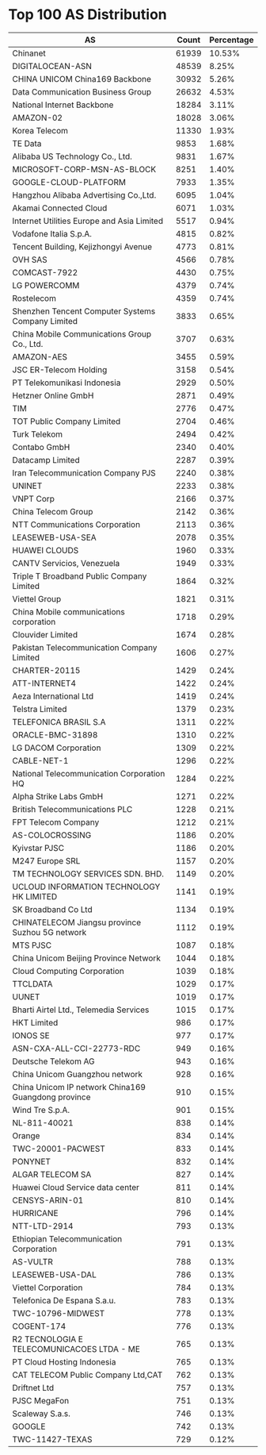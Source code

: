 # Top 100 AS Distribution
| AS | Count | Percentage |
|----|----|----|
| Chinanet | 61939 | 10.53% |
| DIGITALOCEAN-ASN | 48539 | 8.25% |
| CHINA UNICOM China169 Backbone | 30932 | 5.26% |
| Data Communication Business Group | 26632 | 4.53% |
| National Internet Backbone | 18284 | 3.11% |
| AMAZON-02 | 18028 | 3.06% |
| Korea Telecom | 11330 | 1.93% |
| TE Data | 9853 | 1.68% |
| Alibaba US Technology Co., Ltd. | 9831 | 1.67% |
| MICROSOFT-CORP-MSN-AS-BLOCK | 8251 | 1.40% |
| GOOGLE-CLOUD-PLATFORM | 7933 | 1.35% |
| Hangzhou Alibaba Advertising Co.,Ltd. | 6095 | 1.04% |
| Akamai Connected Cloud | 6071 | 1.03% |
| Internet Utilities Europe and Asia Limited | 5517 | 0.94% |
| Vodafone Italia S.p.A. | 4815 | 0.82% |
| Tencent Building, Kejizhongyi Avenue | 4773 | 0.81% |
| OVH SAS | 4566 | 0.78% |
| COMCAST-7922 | 4430 | 0.75% |
| LG POWERCOMM | 4379 | 0.74% |
| Rostelecom | 4359 | 0.74% |
| Shenzhen Tencent Computer Systems Company Limited | 3833 | 0.65% |
| China Mobile Communications Group Co., Ltd. | 3707 | 0.63% |
| AMAZON-AES | 3455 | 0.59% |
| JSC ER-Telecom Holding | 3158 | 0.54% |
| PT Telekomunikasi Indonesia | 2929 | 0.50% |
| Hetzner Online GmbH | 2871 | 0.49% |
| TIM | 2776 | 0.47% |
| TOT Public Company Limited | 2704 | 0.46% |
| Turk Telekom | 2494 | 0.42% |
| Contabo GmbH | 2340 | 0.40% |
| Datacamp Limited | 2287 | 0.39% |
| Iran Telecommunication Company PJS | 2240 | 0.38% |
| UNINET | 2233 | 0.38% |
| VNPT Corp | 2166 | 0.37% |
| China Telecom Group | 2142 | 0.36% |
| NTT Communications Corporation | 2113 | 0.36% |
| LEASEWEB-USA-SEA | 2078 | 0.35% |
| HUAWEI CLOUDS | 1960 | 0.33% |
| CANTV Servicios, Venezuela | 1949 | 0.33% |
| Triple T Broadband Public Company Limited | 1864 | 0.32% |
| Viettel Group | 1821 | 0.31% |
| China Mobile communications corporation | 1718 | 0.29% |
| Clouvider Limited | 1674 | 0.28% |
| Pakistan Telecommunication Company Limited | 1606 | 0.27% |
| CHARTER-20115 | 1429 | 0.24% |
| ATT-INTERNET4 | 1422 | 0.24% |
| Aeza International Ltd | 1419 | 0.24% |
| Telstra Limited | 1379 | 0.23% |
| TELEFONICA BRASIL S.A | 1311 | 0.22% |
| ORACLE-BMC-31898 | 1310 | 0.22% |
| LG DACOM Corporation | 1309 | 0.22% |
| CABLE-NET-1 | 1296 | 0.22% |
| National Telecommunication Corporation HQ | 1284 | 0.22% |
| Alpha Strike Labs GmbH | 1271 | 0.22% |
| British Telecommunications PLC | 1228 | 0.21% |
| FPT Telecom Company | 1212 | 0.21% |
| AS-COLOCROSSING | 1186 | 0.20% |
| Kyivstar PJSC | 1186 | 0.20% |
| M247 Europe SRL | 1157 | 0.20% |
| TM TECHNOLOGY SERVICES SDN. BHD. | 1149 | 0.20% |
| UCLOUD INFORMATION TECHNOLOGY HK LIMITED | 1141 | 0.19% |
| SK Broadband Co Ltd | 1134 | 0.19% |
| CHINATELECOM Jiangsu province Suzhou 5G network | 1112 | 0.19% |
| MTS PJSC | 1087 | 0.18% |
| China Unicom Beijing Province Network | 1044 | 0.18% |
| Cloud Computing Corporation | 1039 | 0.18% |
| TTCLDATA | 1029 | 0.17% |
| UUNET | 1019 | 0.17% |
| Bharti Airtel Ltd., Telemedia Services | 1015 | 0.17% |
| HKT Limited | 986 | 0.17% |
| IONOS SE | 977 | 0.17% |
| ASN-CXA-ALL-CCI-22773-RDC | 949 | 0.16% |
| Deutsche Telekom AG | 943 | 0.16% |
| China Unicom Guangzhou network | 928 | 0.16% |
| China Unicom IP network China169 Guangdong province | 910 | 0.15% |
| Wind Tre S.p.A. | 901 | 0.15% |
| NL-811-40021 | 838 | 0.14% |
| Orange | 834 | 0.14% |
| TWC-20001-PACWEST | 833 | 0.14% |
| PONYNET | 832 | 0.14% |
| ALGAR TELECOM SA | 827 | 0.14% |
| Huawei Cloud Service data center | 811 | 0.14% |
| CENSYS-ARIN-01 | 810 | 0.14% |
| HURRICANE | 796 | 0.14% |
| NTT-LTD-2914 | 793 | 0.13% |
| Ethiopian Telecommunication Corporation | 791 | 0.13% |
| AS-VULTR | 788 | 0.13% |
| LEASEWEB-USA-DAL | 786 | 0.13% |
| Viettel Corporation | 784 | 0.13% |
| Telefonica De Espana S.a.u. | 783 | 0.13% |
| TWC-10796-MIDWEST | 778 | 0.13% |
| COGENT-174 | 776 | 0.13% |
| R2 TECNOLOGIA E TELECOMUNICACOES LTDA - ME | 765 | 0.13% |
| PT Cloud Hosting Indonesia | 765 | 0.13% |
| CAT TELECOM Public Company Ltd,CAT | 762 | 0.13% |
| Driftnet Ltd | 757 | 0.13% |
| PJSC MegaFon | 751 | 0.13% |
| Scaleway S.a.s. | 746 | 0.13% |
| GOOGLE | 742 | 0.13% |
| TWC-11427-TEXAS | 729 | 0.12% |
